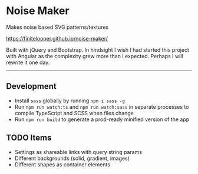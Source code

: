 # Noise Maker

Makes noise based SVG patterns/textures

https://finitelooper.github.io/noise-maker/

Built with jQuery and Bootstrap. In hindsight I wish I had started this project with Angular as the complexity grew more than I expected. Perhaps I will rewrite it one day.

---

## Development

- Install `sass` globally by running `npm i sass -g`
- Run `npm run watch:ts` and `npm run watch:sass` in separate processes to compile TypeScript and SCSS when files change
- Run `npm run build` to generate a prod-ready minified version of the app

## TODO Items

- Settings as shareable links with query string params
- Different backgrounds (solid, gradient, images)
- Different shapes as container elements
